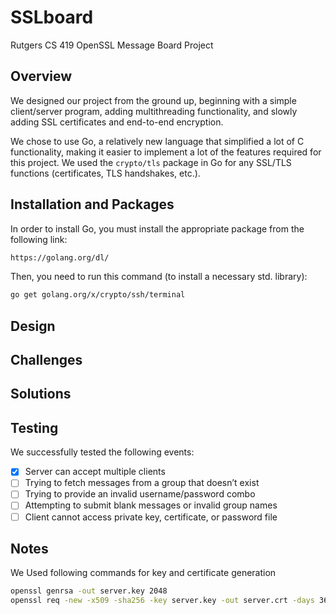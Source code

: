 # SSLboard
Rutgers CS 419 OpenSSL Message Board Project

## Overview

We designed our project from the ground up, beginning with a simple client/server program, adding multithreading functionality, and slowly adding SSL certificates and end-to-end encryption.

We chose to use Go, a relatively new language that simplified a lot of C functionality, making it easier to implement a lot of the features required for this project. We used the `crypto/tls` package in Go for any SSL/TLS functions (certificates, TLS handshakes, etc.).

## Installation and Packages

In order to install Go, you must install the appropriate package from the following link:

```sh
https://golang.org/dl/
```

Then, you need to run this command (to install a necessary std. library): 

```sh
go get golang.org/x/crypto/ssh/terminal
```

## Design

## Challenges

## Solutions

## Testing

We successfully tested the following events:

- [x] Server can accept multiple clients
- [ ] Trying to fetch messages from a group that doesn’t exist
- [ ] Trying to provide an invalid username/password combo
- [ ] Attempting to submit blank messages or invalid group names
- [ ] Client cannot access private key, certificate, or password file

## Notes

We Used following commands for key and certificate generation

```sh
openssl genrsa -out server.key 2048
openssl req -new -x509 -sha256 -key server.key -out server.crt -days 3650
```
